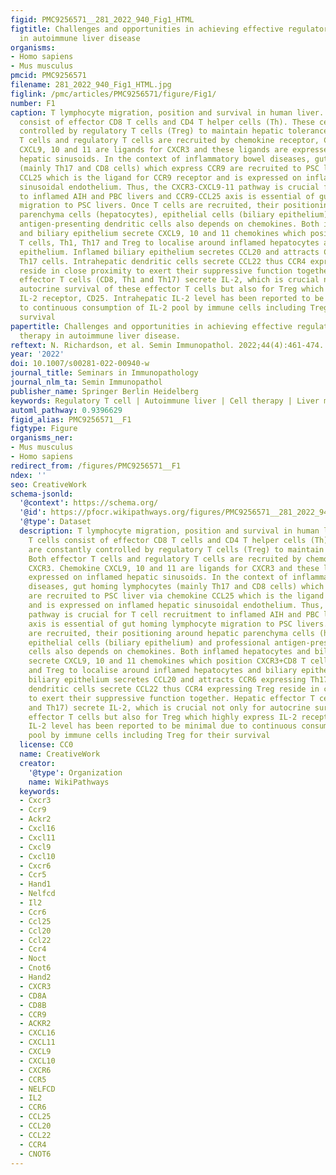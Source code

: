 ```yaml
---
figid: PMC9256571__281_2022_940_Fig1_HTML
figtitle: Challenges and opportunities in achieving effective regulatory T cell therapy
  in autoimmune liver disease
organisms:
- Homo sapiens
- Mus musculus
pmcid: PMC9256571
filename: 281_2022_940_Fig1_HTML.jpg
figlink: /pmc/articles/PMC9256571/figure/Fig1/
number: F1
caption: T lymphocyte migration, position and survival in human liver. Hepatic T cells
  consist of effector CD8 T cells and CD4 T helper cells (Th). These cells are constantly
  controlled by regulatory T cells (Treg) to maintain hepatic tolerance. Both effector
  T cells and regulatory T cells are recruited by chemokine receptor, CXCR3. Chemokine
  CXCL9, 10 and 11 are ligands for CXCR3 and these ligands are expressed on inflamed
  hepatic sinusoids. In the context of inflammatory bowel diseases, gut homing lymphocytes
  (mainly Th17 and CD8 cells) which express CCR9 are recruited to PSC liver via chemokine
  CCL25 which is the ligand for CCR9 receptor and is expressed on inflamed hepatic
  sinusoidal endothelium. Thus, the CXCR3-CXCL9-11 pathway is crucial for T cell recruitment
  to inflamed AIH and PBC livers and CCR9-CCL25 axis is essential of gut homing lymphocyte
  migration to PSC livers. Once T cells are recruited, their positioning around hepatic
  parenchyma cells (hepatocytes), epithelial cells (biliary epithelium) and professional
  antigen-presenting dendritic cells also depends on chemokines. Both inflamed hepatocytes
  and biliary epithelium secrete CXCL9, 10 and 11 chemokines which position CXCR3+CD8
  T cells, Th1, Th17 and Treg to localise around inflamed hepatocytes and biliary
  epithelium. Inflamed biliary epithelium secretes CCL20 and attracts CCR6 expressing
  Th17 cells. Intrahepatic dendritic cells secrete CCL22 thus CCR4 expressing Treg
  reside in close proximity to exert their suppressive function together. Hepatic
  effector T cells (CD8, Th1 and Th17) secrete IL-2, which is crucial not only for
  autocrine survival of these effector T cells but also for Treg which highly express
  IL-2 receptor, CD25. Intrahepatic IL-2 level has been reported to be minimal due
  to continuous consumption of IL-2 pool by immune cells including Treg for their
  survival
papertitle: Challenges and opportunities in achieving effective regulatory T cell
  therapy in autoimmune liver disease.
reftext: N. Richardson, et al. Semin Immunopathol. 2022;44(4):461-474.
year: '2022'
doi: 10.1007/s00281-022-00940-w
journal_title: Seminars in Immunopathology
journal_nlm_ta: Semin Immunopathol
publisher_name: Springer Berlin Heidelberg
keywords: Regulatory T cell | Autoimmune liver | Cell therapy | Liver microenvironment
automl_pathway: 0.9396629
figid_alias: PMC9256571__F1
figtype: Figure
organisms_ner:
- Mus musculus
- Homo sapiens
redirect_from: /figures/PMC9256571__F1
ndex: ''
seo: CreativeWork
schema-jsonld:
  '@context': https://schema.org/
  '@id': https://pfocr.wikipathways.org/figures/PMC9256571__281_2022_940_Fig1_HTML.html
  '@type': Dataset
  description: T lymphocyte migration, position and survival in human liver. Hepatic
    T cells consist of effector CD8 T cells and CD4 T helper cells (Th). These cells
    are constantly controlled by regulatory T cells (Treg) to maintain hepatic tolerance.
    Both effector T cells and regulatory T cells are recruited by chemokine receptor,
    CXCR3. Chemokine CXCL9, 10 and 11 are ligands for CXCR3 and these ligands are
    expressed on inflamed hepatic sinusoids. In the context of inflammatory bowel
    diseases, gut homing lymphocytes (mainly Th17 and CD8 cells) which express CCR9
    are recruited to PSC liver via chemokine CCL25 which is the ligand for CCR9 receptor
    and is expressed on inflamed hepatic sinusoidal endothelium. Thus, the CXCR3-CXCL9-11
    pathway is crucial for T cell recruitment to inflamed AIH and PBC livers and CCR9-CCL25
    axis is essential of gut homing lymphocyte migration to PSC livers. Once T cells
    are recruited, their positioning around hepatic parenchyma cells (hepatocytes),
    epithelial cells (biliary epithelium) and professional antigen-presenting dendritic
    cells also depends on chemokines. Both inflamed hepatocytes and biliary epithelium
    secrete CXCL9, 10 and 11 chemokines which position CXCR3+CD8 T cells, Th1, Th17
    and Treg to localise around inflamed hepatocytes and biliary epithelium. Inflamed
    biliary epithelium secretes CCL20 and attracts CCR6 expressing Th17 cells. Intrahepatic
    dendritic cells secrete CCL22 thus CCR4 expressing Treg reside in close proximity
    to exert their suppressive function together. Hepatic effector T cells (CD8, Th1
    and Th17) secrete IL-2, which is crucial not only for autocrine survival of these
    effector T cells but also for Treg which highly express IL-2 receptor, CD25. Intrahepatic
    IL-2 level has been reported to be minimal due to continuous consumption of IL-2
    pool by immune cells including Treg for their survival
  license: CC0
  name: CreativeWork
  creator:
    '@type': Organization
    name: WikiPathways
  keywords:
  - Cxcr3
  - Ccr9
  - Ackr2
  - Cxcl16
  - Cxcl11
  - Cxcl9
  - Cxcl10
  - Cxcr6
  - Ccr5
  - Hand1
  - Nelfcd
  - Il2
  - Ccr6
  - Ccl25
  - Ccl20
  - Ccl22
  - Ccr4
  - Noct
  - Cnot6
  - Hand2
  - CXCR3
  - CD8A
  - CD8B
  - CCR9
  - ACKR2
  - CXCL16
  - CXCL11
  - CXCL9
  - CXCL10
  - CXCR6
  - CCR5
  - NELFCD
  - IL2
  - CCR6
  - CCL25
  - CCL20
  - CCL22
  - CCR4
  - CNOT6
---
```


